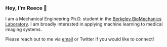 ### Hey, I’m Reece 👋

I am a Mechanical Engineering Ph.D. student in the [Berkeley BioMechanics Laboratory](https://oconnell.berkeley.edu/). I am broadly interested in applying machine learning to medical imaging systems.

Please reach out to me via [email](mailto:rdhuff@berkeley.edu) or Twitter if you would like to connect!
<!-- 
[![Twitter Follow](https://img.shields.io/twitter/follow/reecedhuff?label=Follow&style=social)](https://twitter.com/reecedhuff)
 -->
<!-- 
<p float="left">
  <img src="https://github-readme-stats.vercel.app/api?username=reecehuff&show_icons=true&theme=dracula" height="200" />
  <img src="https://github-readme-stats.vercel.app/api/top-langs/?username=reecehuff&show_icons=true&theme=dracula&exclude_repo=github-readme-stats,reecehuff.github.io" height="200" /> 
</p> -->

<!---
reecehuff/reecehuff is a ✨ special ✨ repository because its `README.md` (this file) appears on your GitHub profile.
You can click the Preview link to take a look at your changes.
--->
